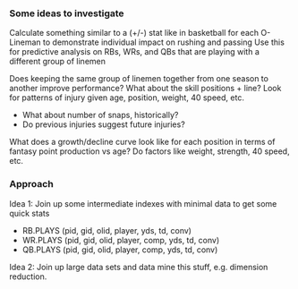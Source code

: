 ### Some ideas to investigate

Calculate something similar to a (+/-) stat like in basketball for each O-Lineman to demonstrate individual impact on rushing and passing
Use this for predictive analysis on RBs, WRs, and QBs that are playing with a different group of linemen

Does keeping the same group of linemen together from one season to another improve performance?  What about the skill positions + line?
Look for patterns of injury given age, position, weight, 40 speed, etc.
- What about number of snaps, historically?
- Do previous injuries suggest future injuries?

What does a growth/decline curve look like for each position in terms of fantasy point production vs age?
Do factors like weight, strength, 40 speed, etc. 

### Approach

Idea 1: Join up some intermediate indexes with minimal data to get some quick stats
- RB.PLAYS (pid, gid, olid, player, yds, td, conv)
- WR.PLAYS (pid, gid, olid, player, comp, yds, td, conv)
- QB.PLAYS (pid, gid, olid, player, comp, yds, td, conv)

Idea 2: Join up large data sets and data mine this stuff, e.g. dimension reduction.